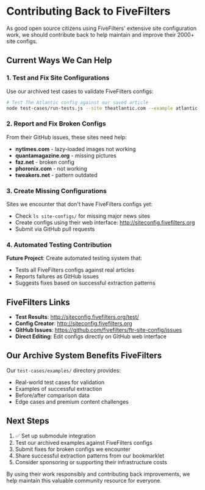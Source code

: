 # Contributing Back to FiveFilters

As good open source citizens using FiveFilters' extensive site configuration work, we should contribute back to help maintain and improve their 2000+ site configs.

## Current Ways We Can Help

### 1. Test and Fix Site Configurations

Use our archived test cases to validate FiveFilters configs:

```bash
# Test The Atlantic config against our saved article
node test-cases/run-tests.js --site theatlantic.com --example atlantic-trump-trade-deals.html
```

### 2. Report and Fix Broken Configs

From their GitHub issues, these sites need help:
- **nytimes.com** - lazy-loaded images not working
- **quantamagazine.org** - missing pictures  
- **faz.net** - broken config
- **phoronix.com** - not working
- **tweakers.net** - pattern outdated

### 3. Create Missing Configurations

Sites we encounter that don't have FiveFilters configs yet:
- Check `ls site-configs/` for missing major news sites
- Create configs using their web interface: http://siteconfig.fivefilters.org
- Submit via GitHub pull requests

### 4. Automated Testing Contribution

**Future Project**: Create automated testing system that:
- Tests all FiveFilters configs against real articles
- Reports failures as GitHub issues
- Suggests fixes based on successful extraction patterns

## FiveFilters Links

- **Test Results**: http://siteconfig.fivefilters.org/test/
- **Config Creator**: http://siteconfig.fivefilters.org
- **GitHub Issues**: https://github.com/fivefilters/ftr-site-config/issues
- **Direct Editing**: Edit configs directly on GitHub web interface

## Our Archive System Benefits FiveFilters

Our `test-cases/examples/` directory provides:
- Real-world test cases for validation
- Examples of successful extraction
- Before/after comparison data
- Edge cases and premium content challenges

## Next Steps

1. ✅ Set up submodule integration
2. Test our archived examples against FiveFilters configs  
3. Submit fixes for broken configs we encounter
4. Share successful extraction patterns from our bookmarklet
5. Consider sponsoring or supporting their infrastructure costs

By using their work responsibly and contributing back improvements, we help maintain this valuable community resource for everyone.